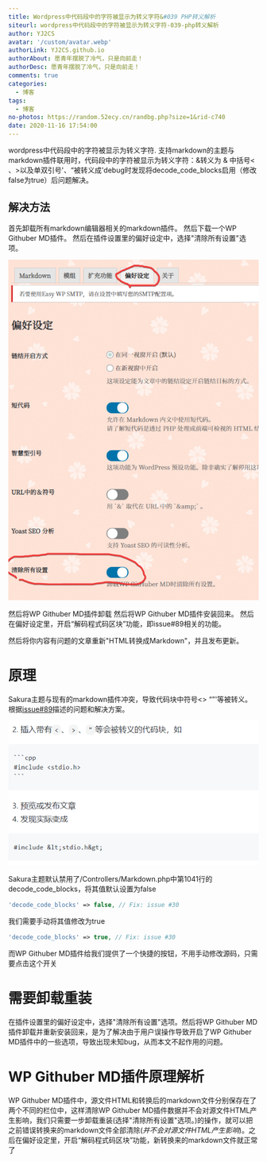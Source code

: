 ```yaml
---
title: Wordpress中代码段中的字符被显示为转义字符&#039 PHP转义解析
siteurl: wordpress中代码段中的字符被显示为转义字符-039-php转义解析
author: YJ2CS
avatar: '/custom/avatar.webp'
authorLink: YJ2CS.github.io
authorAbout: 愿青年摆脱了冷气，只是向前走！
authorDesc: 愿青年摆脱了冷气，只是向前走！
comments: true
categories:
  - 博客
tags:
  - 博客
no-photos: https://random.52ecy.cn/randbg.php?size=1&rid-c740
date: 2020-11-16 17:54:00
---
```

wordpress中代码段中的字符被显示为转义字符.
支持markdown的主题与markdown插件联用时，代码段中的字符被显示为转义字符：&转义为 & 中括号< 、>以及单双引号'、“被转义成'debug时发现将decode_code_blocks启用（修改false为true）后问题解决。

## 解决方法

首先卸载所有markdown编辑器相关的markdown插件。
然后下载一个WP Githuber MD插件。
然后在插件设置里的偏好设定中，选择"清除所有设置"选项。

![file](images/image-1604815149852.png)

然后将WP Githuber MD插件卸载
然后将WP Githuber MD插件安装回来。
然后在偏好设定里，开启“解码程式码区块”功能，即issue#89相关的功能。

然后将你内容有问题的文章重新"HTML转换成Markdown"，并且发布更新。

# 原理

Sakura主题与现有的markdown插件冲突，导致代码块中符号<> “”'等被转义。
根据[issue#89](https://github.com/terrylinooo/githuber-md/issues/89)描述的问题和解决方案。

![file](images/image-1604815347488.png)

Sakura主题默认禁用了/Controllers/Markdown.php中第1041行的decode_code_blocks，将其值默认设置为false

```PHP
'decode_code_blocks' => false, // Fix: issue #30
```

我们需要手动将其值修改为true

```php
'decode_code_blocks' => true, // Fix: issue #30
```

而WP Githuber MD插件给我们提供了一个快捷的按钮，不用手动修改源码，只需要点击这个开关

# 需要卸载重装

在插件设置里的偏好设定中，选择"清除所有设置"选项。然后将WP Githuber MD插件卸载并重新安装回来，是为了解决由于用户误操作导致开启了WP Githuber MD插件中的一些选项，导致出现未知bug，从而本文不起作用的问题。

# WP Githuber MD插件原理解析

WP Githuber MD插件中，源文件HTML和转换后的markdown文件分别保存在了两个不同的栏位中，这样清除WP Githuber MD插件数据并不会对源文件HTML产生影响，我们只需要一步卸载重装(选择"清除所有设置"选项。)的操作，就可以把之前错误转换来的markdown文件全部清除(*并不会对源文件HTML产生影响*)。之后在偏好设定里，开启“解码程式码区块”功能，新转换来的markdown文件就正常了
